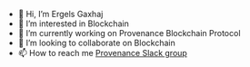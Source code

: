 - 👋 Hi, I’m Ergels Gaxhaj
- 👀 I’m interested in Blockchain
- 🌱 I’m currently working on Provenance Blockchain Protocol
- 💞️ I’m looking to collaborate on Blockchain
- 📫 How to reach me [Provenance Slack group](https://join.slack.com/t/provenanceio/shared_invite/zt-vysymaqb-VqgW3frXoNNXNlyOiP7mog)

<!---
egaxhaj/egaxhaj is a ✨ special ✨ repository because its `README.md` (this file) appears on your GitHub profile.
You can click the Preview link to take a look at your changes.
--->
